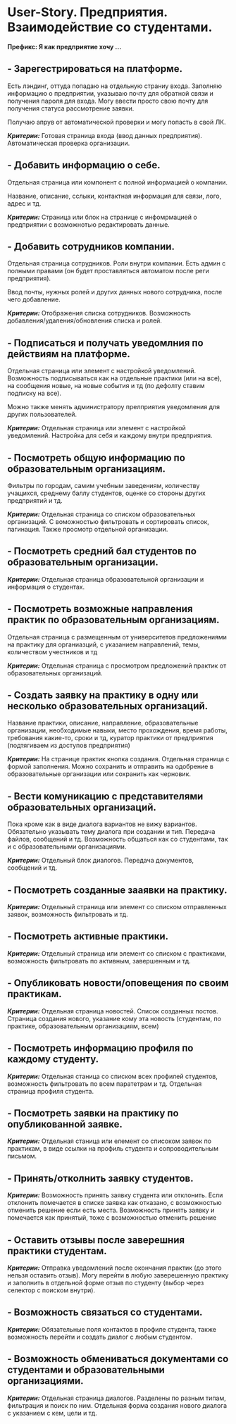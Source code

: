 # User-Story. Предприятия. Взаимодействие со студентами.

**Префикс: Я как предприятие хочу ...**

## - Зарегестрироваться на платформе.

Есть лэндинг, оттуда попадаю на отдельную страниу входа. Заполняю информацию о предприятии, указываю почту для обратной связи и получения пароля для входа. Могу ввести просто свою почту для получения статуса рассмотрение заявки.

Получаю апрув от автоматической проверки и могу попасть в свой ЛК.

***Критерии:*** Готовая страница входа (ввод данных предприятия). Автоматическая проверка организации.

## - Добавить информацию о себе.

Отдельная страница или компонент с полной информацией о компании.

Название, описание, сслыки, контактная информация для связи, лого, адрес и тд. 

***Критерии:*** Страница или блок на странице с инфомрмацией о предприятии с возможнотью редактировать данные.

## - Добавить сотрудников компании.

Отдельная страница сотрудников. Роли внутри компании. Есть админ с полными правами (он будет проставляться автоматом после реги предприятия).

Ввод почты, нужных ролей и других данных нового сотрудника, после чего добавление.

***Критерии:*** Отображения списка сотрудников. Возможность добавления/удаления/обновления списка и ролей.

## - Подписаться и получать уведомлния по действиям на платформе.

Отдельная страница или элемент с настройкой уведомлений. Возможность подписываться как на отдельные практики (или на все), на сообщения новые, на новые события и тд (по дефолту ставим подписку на все).

Можно также менять администратору прелприятия уведомления для других пользователей.

***Критерии:*** Отдельная страница или элемент с настройкой уведомлений. Настройка для себя и каждому внутри предприятия.

## - Посмотреть общую информацию по образовательным организациям.

Фильтры по городам, самим учебным заведениям, количеству учащихся, среднему баллу студентов, оценке со стороны других предприятий и тд.

***Критерии:*** Отдельная страница со списком образовательных организаций. С воможностью фильтровать и сортировать список, пагинация. Также просмотр отдельной организации.

## - Посмотреть средний бал студентов по образовательным организации.

***Критерии:*** Отдельная страница образовательной организации и информация о студентах. 

## - Посмотреть возможные направления практик по образовательным организациям.

Отдельная страница с размещенным от университетов предложениями на практику для органиазций, с указанием направлений, темы, количеством учестников и тд

***Критерии:*** Отдельная страница с просмотром предложений практик от образовательных организаций.

## - Создать заявку на практику в одну или несколько образовательных организаций.

Название практики, описание, направление, образовательные организации, необходимые навыки, место прохождения, время работы, требования какие-то, сроки и тд, куратор практики от предприятия (подтягиваем из доступов предприятия)

***Критерии:*** На странице практик кнопка создания. Отдельная страница с формой заполнения. Можно сохранить и отправить на одобрение в образовательные организации или сохранить как черновик.

## - Вести комуникацию с представителями образовательных организаций.

Пока кроме как в виде диалога вариантов не вижу вариантов. Обязательно указывать тему диалога при создании и тип. Передача файлов, сообщений и тд.
Возможность общаться как со студентами, так и с образовательными организациями.

***Критерии:*** Отдельный блок диалогов. Передача документов, сообщений и тд.

## - Посмотреть созданные зааявки на практику.

***Критерии:*** Отдельный страница или элемент со списком отправленных заявок, возможность фильтровать и тд.

## - Посмотреть активные практики.

***Критерии:*** Отдельный страница или элемент со списком с практиками, возможность фильтровать по активным, завершенным и тд.

## - Опубликовать новости/оповещения по своим практикам.

***Критерии:*** Отдельная страница новостей. Список созданных постов. Страница создания нового, указание кому эта новость (студентам, по практике, образовательным организациям, всем)

## - Посмотреть информацию профиля по каждому студенту.

***Критерии:*** Отдельная станица со списком всех профилей студентов, возможность фильтровать по всем паратетрам и тд. Отдельная страница профиля студента.

## - Посмотреть заявки на практику по опубликованной заявке.

***Критерии:*** Отдельная станица или елемент со списоком заявок по практикам, в виде ссылки на профиль студента и сопроводительным письмом.

## - Принять/отколнить заявку студентов.

***Критерии:*** Возможность принять заявку студента или отклонить. Если отклонить помечается в списке заявка как отказано, с возможностью отменить решение если есть места.
Возможность принять заявку и помечается как принятый, тоже с возможностью отменить решение

## - Оставить отзывы после заверешния практики студентам.

***Критерии:*** Отправка уведомлений после окончания практик (до этого нельзя оставить отзыв). Могу перейти в любую заверешенную практику и заполнить в отдельной форме отзыв по студенту (выбор через селектор с поиском внутри).

## - Возможность связаться со студентами.

***Критерии:*** Обязательные поля контактов в профиле студента, также возможность перейти и создать диалог с любым студентом.

## - Возможность обмениваться документами со студентами и образовательными организациями.

***Критерии:*** Отдельная страница диалогов. Разделены по разным типам, фильтрация и поиск по ним. Отдельная форма создания нового диалога с указанием с кем, цели и тд.
